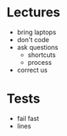 # Lectures
- bring laptops
- don't code
- ask questions
  - shortcuts
  - process
- correct us

# Tests
- fail fast
- lines

